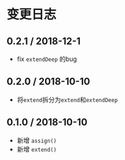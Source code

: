 # 变更日志

## 0.2.1 / 2018-12-1

- fix `extendDeep` 的bug

## 0.2.0 / 2018-10-10

- 将`extend`拆分为`extend`和`extendDeep`

## 0.1.0 / 2018-10-10

- 新增 `assign()`
- 新增 `extend()`
